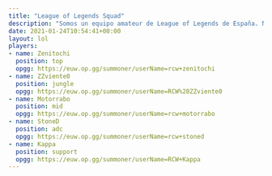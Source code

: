 ```yaml
---
title: "League of Legends Squad"
description: "Somos un equipo amateur de League of Legends de España. Nuestro objetivo es mejorar día a día."
date: 2021-01-24T10:54:41+00:00
layout: lol
players:
- name: Zenitochi
  position: top
  opgg: https://euw.op.gg/summoner/userName=rcw+zenitochi
- name: ZZviente0
  position: jungle
  opgg: https://euw.op.gg/summoner/userName=RCW%20ZZviente0
- name: Motorrabo
  position: mid
  opgg: https://euw.op.gg/summoner/userName=rcw+motorrabo
- name: StoneD
  position: adc
  opgg: https://euw.op.gg/summoner/userName=rcw+stoned
- name: Kappa
  position: support
  opgg: https://euw.op.gg/summoner/userName=RCW+Kappa
---
```

